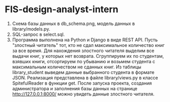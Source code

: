 # FIS-design-analyst-intern

1. Схема базы данных в db_schema.png, модель данных в library/models.py.
2. SQL-запрос в select.sql.
3. Программа выполнена на Python и Django в виде REST API. Пусть "злостный читатель" тот, кто не сдал максимальное количество книг за все время. Для нахождения злостного читателя выделим все выдачи книг, у которых нет возврата. Сгруппируем их по студентам, взявших книги, отсортируем по убыванию и возьмем студента с максимальным количеством не сданных книг. Из таблицы library_student выведем данные выбранного студента в формате JSON. Реализация представлена в файле library/views.py в классе SpitefulReader в функции get. После запуска проекта, создания администратора и заполнения базы данных на странице http://127.0.0.1:8000/ можно увидеть данные злостного читателя.
